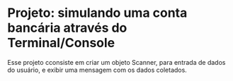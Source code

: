 <h1>Projeto: simulando uma conta bancária através do Terminal/Console</h1>

<p> Esse projeto cconsiste em criar um objeto Scanner, para entrada de dados do usuário, e exibir uma mensagem com os dados coletados. </p>
